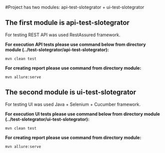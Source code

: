 #Project has two modules: api-test-slotegrator + ui-test-slotegrator

## The first module is api-test-slotegrator

For testing REST API was used RestAssured framework.

**For execution API tests please use command below from directory module (../test-slotegrator/api-test-slotegrator):**

```mvn clean test```

**For creating report please use command from directory module:**

```mvn allure:serve```

## The second module is ui-test-slotegrator

For testing UI was used Java + Selenium + Cucumber framework.

**For execution UI tests please use command below from directory module (../test-slotegrator/ui-test-slotegrator):**

```mvn clean test```

**For creating report please use command from directory module:**

```mvn allure:serve```

